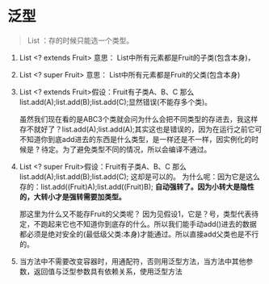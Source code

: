 # 泛型

> List ：存的时候只能选一个类型。

1. List <? extends Fruit> 意思： List中所有元素都是Fruit的子类(包含本身)，

2. List <? super Fruit> 意思： List中所有元素都是Fruit的父类(包含本身)

3. List <? extends Fruit>假设：Fruit有子类A、B、C 那么 list.add(A);list.add(B);list.add(C);显然错误(不能存多个类)。

    虽然我们现在看的是ABC3个类就会问为什么会把不同类型的存进去，我这样存不就好了？list.add(A);list.add(A);其实这也是错误的，因为在运行之前它可不知道你到底add进去的东西是什么类型，是一样还是不一样，因实例化的时候是 ? 待定。为了避免类型不同的情况，所以会编译不通过。

4. List <? super Fruit>假设：Fruit有子类A、B、C 那么 list.add(A);list.add(B);list.add(C); 这却是可以的。
    为什么呢：因为它是这么存的：list.add((Fruit)A);list.add((Fruit)B); **自动强转了。因为小转大是隐性的，大转小才是强转需要加类型。**

    那这里为什么又不能存Fruit的父类呢？ 因为见假设1，它是？号，类型代表待定，不跑起来它也不知道你到底存的什么。所以我们能手动add()进去的数据都必须是绝对安全的(最低级父类:本身)才能通过。所以直接add父类也是不行的。

1. 当方法中不需要改变容器时，用通配符，否则用泛型方法，当方法中其他参数，返回值与泛型参数具有依赖关系，使用泛型方法